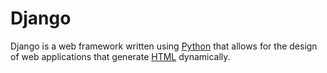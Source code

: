 # Django

Django is a web framework written using [Python](/wiki/Python) that allows for the design of web applications that generate [HTML](/wiki/HTML) dynamically.






